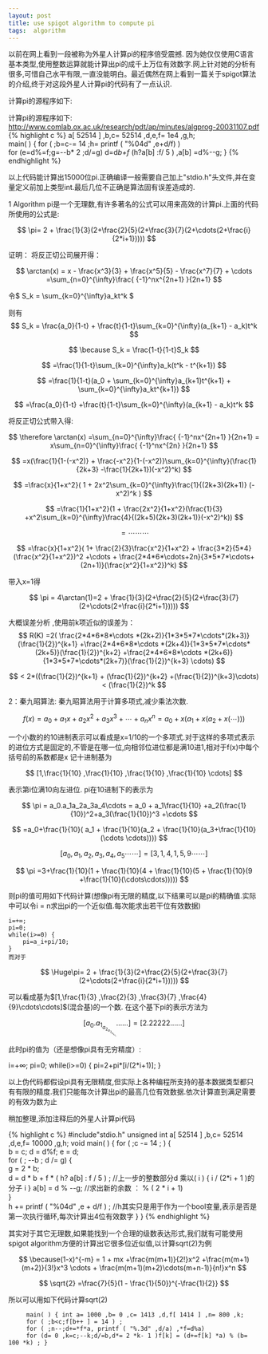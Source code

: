 ```yaml
---
layout: post
title: use spigot algorithm to compute pi
tags:  algorithm
---
```

<script type="text/javascript" src="http://cdn.mathjax.org/mathjax/latest/MathJax.js?config=TeX-AMS-MML_HTMLorMML"></script>

以前在网上看到一段被称为外星人计算pi的程序倍受震撼. 因为她仅仅使用C语言基本类型,使用整数运算就能计算出pi的成千上万位有效数字.网上针对她的分析有很多,可惜自己水平有限,一直没能明白。最近偶然在网上看到一篇关于spigot算法的介绍,终于对这段外星人计算pi的代码有了一点认识.

计算pi的源程序如下: 

计算pi的源程序如下:
http://www.comlab.ox.ac.uk/research/pdt/ap/minutes/algprog-20031107.pdf
{% highlight c %}
       a[ 52514 ] ,b,c= 52514 ,d,e,f= 1e4 ,g,h;      
       main( ) { for ( ;b=c-= 14 ;h= printf ( "%04d" ,e+d/f) )      
       for (e=d%=f;g=--b* 2 ;d/=g)       d=d*b+f* (h?a[b] :f/ 5 ) ,a[b] =d%--g; } 
{% endhighlight %}

以上代码能计算出15000位pi.正确编译一般需要自己加上"stdio.h"头文件,并在变量定义前加上类型int.最后几位不正确是算法固有误差造成的. 

1 Algorithm
pi是一个无理数,有许多著名的公式可以用来高效的计算pi.上面的代码所使用的公式是: 

$$ 
\pi= 2 + \frac{1}{3}(2+\frac{2}{5}(2+\frac{3}{7}(2+\cdots(2+\frac{i}{2*i+1}))))
$$

证明：
将反正切公司展开得：

$$
\arctan(x) = x - \frac{x^3}{3} + \frac{x^5}{5} - \frac{x^7}{7} + \cdots =\sum_{n=0}^{\infty}\frac{ {-1}^nx^{2n+1} }{2n+1}
$$


令$ S_k = \sum_{k=0}^{\infty}a_kt^k $

则有
$$
S_k = \frac{a_0}{1-t} + \frac{t}{1-t}\sum_{k=0}^{\infty}(a_{k+1} - a_k)t^k 
$$

$$
\because S_k = \frac{1-t}{1-t}S_k 
$$

$$
=\frac{1}{1-t}\sum_{k=0}^{\infty}a_k(t^k - t^{k+1})
$$

$$
=\frac{1}{1-t}(a_0 + \sum_{k=0}^{\infty}a_{k+1}t^{k+1} + \sum_{k=0}^{\infty}a_kt^{k+1}) 
$$

$$
=\frac{a_0}{1-t} +\frac{t}{1-t}\sum_{k=0}^{\infty}(a_{k+1} - a_k)t^k
$$

将反正切公式带入得:

$$
\therefore \arctan(x) =\sum_{n=0}^{\infty}\frac{ {-1}^nx^{2n+1} }{2n+1} = x\sum_{n=0}^{\infty}\frac{ {-1}^nx^{2n} }{2n+1}
$$

$$
=x(\frac{1}{1-(-x^2)} + \frac{-x^2}{1-(-x^2)}\sum_{k=0}^{\infty}(\frac{1}{2k+3} -\frac{1}{2k+1})(-x^2)^k)
$$

$$
=\frac{x}{1+x^2}( 1 + 2x^2\sum_{k=0}^{\infty}\frac{1}{(2k+3)(2k+1)} (-x^2)^k )
$$

$$
=\frac{1}{1+x^2}(1 + \frac{2x^2}{1+x^2}(\frac{1}{3} +x^2\sum_{k=0}^{\infty}\frac{4}{(2k+5)(2k+3)(2k+1)}(-x^2)^k))
$$

$$
=\cdots \cdots \cdots
$$

$$
=\frac{x}{1+x^2}( 1+ \frac{2}{3}\frac{x^2}{1+x^2} + \frac{3*2}{5*4}(\frac{x^2}{1+x^2})^2 +\cdots + \frac{2*4*6*\cdots+2n}{3*5*7*\cdots+(2n+1)}(\frac{x^2}{1+x^2})^k)
$$

带入x=1得

$$
\pi = 4\arctan(1)=2 + \frac{1}{3}(2+\frac{2}{5}(2+\frac{3}{7}(2+\cdots(2+\frac{i}{2*i+1}))))
$$

大概误差分析 ,使用前k项近似的误差为：
$$
R(K) =2( \frac{2*4*6*8*\cdots *(2k+2)}{1*3*5*7*\cdots*(2k+3)}(\frac{1}{2})^{k+1} +\frac{2*4*6*8*\cdots *(2k+4)}{1*3*5*7*\cdots*(2k+5)}(\frac{1}{2})^{k+2} +\frac{2*4*6*8*\cdots *(2k+6)}{1*3*5*7*\cdots*(2k+7)}(\frac{1}{2})^{k+3} \cdots) 
$$

$$
< 2*((\frac{1}{2})^{k+1} + (\frac{1}{2})^{k+2} +(\frac{1}{2})^{k+3}\cdots)< (\frac{1}{2})^k
$$

2：秦九昭算法:
秦九昭算法用于计算多项式,减少乘法次数.

$$
f(x)=a_0+a_1x+a_2x^2+a_3x^3+\cdots+a_nx^n =a_0+x(a_1+x(a_2+x(\cdots)))
$$

一个小数的的10进制表示可以看成是x=1/10的一个多项式.对于这样的多项式表示的进位方式是固定的,不管是在哪一位,向相邻位进位都是满10进1,相对于f(x)中每个括号前的系数都是x
记十进制基为 

$$
[1,\frac{1}{10} ,\frac{1}{10} ,\frac{1}{10} ,\frac{1}{10} \cdots]
$$

表示第i位满10向左进位.
pi在10进制下的表示为

$$
\pi = a_0.a_1a_2a_3a_4\cdots = a_0 + a_1\frac{1}{10} +a_2(\frac{1}{10})^2+a_3(\frac{1}{10})^3 +\cdots 
$$

$$
=a_0+\frac{1}{10}( a_1 + \frac{1}{10}(a_2 + \frac{1}{10}(a_3+\frac{1}{10}(\cdots \cdots)))) 
$$

$$
[a_0 ,a_1 ,a_2 ,a_3,a_4,a_5 \cdots \cdots] =[3,1,4,1,5,9\cdots \cdots]
$$

$$
\pi =3+\frac{1}{10}(1 + \frac{1}{10}(4 + \frac{1}{10}(5 + \frac{1}{10}(9 +\frac{1}{10}(\cdots\cdots)))))
$$

则pi的值可用如下代码计算(想像pi有无限的精度,以下结果可以是pi的精确值.实际中可以令i = n求出pi的一个近似值.每次能求出若干位有效数据) 

    i=+∞;
    pi=0;
    while(i>=0) {
        pi=a_i+pi/10;
    } 
    而对于
    
$$
\Huge\pi= 2 + \frac{1}{3}(2+\frac{2}{5}(2+\frac{3}{7}(2+\cdots(2+\frac{i}{2*i+1}))))
$$

可以看成基为$[1,\frac{1}{3} ,\frac{2}{3} ,\frac{3}{7} ,\frac{4}{9}\cdots\cdots]$(混合基)的一个数.
在这个基下pi的表示方法为


$$
[a_0.a_1_a_2_a_3_a_4_a_5......]=[2.22222......]
$$

此时pi的值为（还是想像pi具有无穷精度）:
  
   i=+∞;
   pi=0;
   while(i>=0) {
     pi=2+pi*[i/(2*i+1)];
   }
   
以上伪代码都假设pi具有无限精度,但实际上各种编程所支持的基本数据类型都只有有限的精度.我们只能每次计算出pi的最高几位有效数据.依次计算直到满足需要的有效为数为止

稍加整理,添加注释后的外星人计算pi代码 
 
{% highlight c %}
 #include"stdio.h" 
 unsigned int a[ 52514 ] ,b,c= 52514 ,d,e,f= 10000 ,g,h; 
 void main( ) { 
      for ( ;c -= 14 ; ) {   
        b = c;    d = d%f;    e = d;   
       for ( ; --b ; d /= g) {     
               g = 2 * b;    
               d = d * b + f * ( h? a[b] : f / 5 ) ; //上一步的整数部分d 乘以( i ) { i / (2*i + 1 )的分子 i  } 
               a[b] = d % --g;   //求出新的余数   ： % ( 2 * i + 1)  
       }  
       h += printf ( "%04d" ,e + d/f ) ;  //h其实只是用于作为一个bool变量,表示是否是第一次执行循环,每次计算出4位有效数字
     } 
 } 
{% endhighlight %}

其实对于其它无理数,如果能找到一个合理的级数表达形式,我们就有可能使用spigot algorithm方便的计算出它很多位近似值,以计算sqrt(2)为例 

$$
\because(1-x)^{-m} = 1 + mx +\frac{m(m+1)}{2!}x^2 +\frac{m(m+1)(m+2)}{3!}x^3 \cdots + \frac{m(m+1)(m+2)\cdots(m+n-1)}{n!}x^n
$$

$$
\sqrt{2} =\frac{7}{5}(1 - \frac{1}{50})^{-\frac{1}{2}}
$$

所以可以用如下代码计算sqrt(2)

         main( ) { int a= 1000 ,b= 0 ,c= 1413 ,d,f[ 1414 ] ,n= 800 ,k;       
         for ( ;b<c;f[b++ ] = 14 ) ;     
         for ( ;n--;d+=*f*a, printf ( "%.3d" ,d/a) ,*f=d%a)
         for (d= 0 ,k=c;--k;d/=b,d*= 2 *k- 1 )f[k] = (d+=f[k] *a) % (b= 100 *k) ; } ﻿
         
